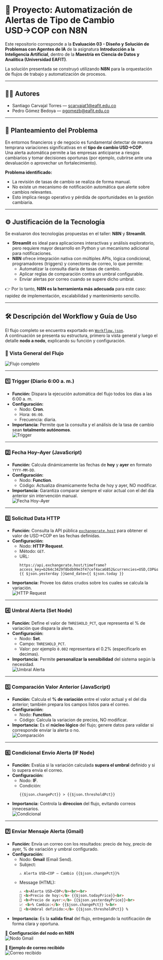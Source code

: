 # 📌 Proyecto: Automatización de Alertas de Tipo de Cambio USD→COP con N8N

Este repositorio corresponde a la **Evaluación 03 - Diseño y Solución de Problemas con Agentes de IA** de la asignatura **Introducción a la Inteligencia Artificial**, dentro de la **Maestría en Ciencia de Datos y Analítica (Universidad EAFIT)**.

La solución presentada se construyó utilizando **N8N** para la orquestación de flujos de trabajo y automatización de procesos.

---

## 👨‍🎓 Autores

- Santiago Carvajal Torres — scarvajat1@eafit.edu.co  
- Pedro Gómez Bedoya — pgomezb@eafit.edu.co

---

## 📖 Planteamiento del Problema

En entornos financieros y de negocio es fundamental detectar de manera temprana variaciones significativas en el **tipo de cambio USD→COP**.  
Una alerta automática permite a las empresas anticiparse a riesgos cambiarios y tomar decisiones oportunas (por ejemplo, cubrirse ante una devaluación o aprovechar un fortalecimiento).

**Problema identificado:**
- La revisión de tasas de cambio se realiza de forma manual.  
- No existe un mecanismo de notificación automática que alerte sobre cambios relevantes.  
- Esto implica riesgo operativo y pérdida de oportunidades en la gestión cambiaria.

---

## ⚙️ Justificación de la Tecnología

Se evaluaron dos tecnologías propuestas en el taller: **N8N** y **Streamlit**.

- **Streamlit** es ideal para aplicaciones interactivas y análisis exploratorio, pero requiere mayor desarrollo en Python y un mecanismo adicional para notificaciones.  
- **N8N** ofrece integración nativa con múltiples APIs, lógica condicional, programadores (triggers) y conectores de correo, lo que permite:  
  - Automatizar la consulta diaria de tasas de cambio.  
  - Aplicar reglas de comparación contra un umbral configurable.  
  - Enviar alertas por correo cuando se supere dicho umbral.

👉 Por lo tanto, **N8N es la herramienta más adecuada** para este caso: rapidez de implementación, escalabilidad y mantenimiento sencillo.

---

## 🛠️ Descripción del Workflow y Guía de Uso

El flujo completo se encuentra exportado en [`Workflow.json`](./Workflow.json).  
A continuación se presenta su estructura, primero la vista general y luego el detalle **nodo a nodo**, explicando su función y configuración.

### 📸 Vista General del Flujo
![Flujo completo](./fotos/flujo_completo_envio.png)

---

### 1️⃣ Trigger (Diario 6:00 a. m.)
- **Función:** Dispara la ejecución automática del flujo todos los días a las 6:00 a. m.  
- **Configuración:**  
  - Nodo: **Cron**.  
  - Hora: `06:00`.  
  - Frecuencia: diaria.  
- **Importancia:** Permite que la consulta y el análisis de la tasa de cambio sean **totalmente autónomos**.  
![Trigger](./fotos/nodo_trigger.png)

---

### 2️⃣ Fecha Hoy–Ayer (JavaScript)
- **Función:** Calcula dinámicamente las fechas de **hoy** y **ayer** en formato `YYYY-MM-DD`.  
- **Configuración:**  
  - Nodo: **Function**.  
  - Código: Actualiza dinamicamente fecha de hoy y ayer, NO modificar.
- **Importancia:** Garantiza comparar siempre el valor actual con el del día anterior sin intervención manual.  
![Fecha Hoy–Ayer](./fotos/nodo_fecha.png)

---

### 3️⃣ Solicitud Data HTTP
- **Función:** Consulta la API pública [`exchangerate.host`](https://exchangerate.host/) para obtener el valor de USD→COP en las fechas definidas.  
- **Configuración:**  
  - Nodo: **HTTP Request**.  
  - Método: `GET`.  
  - URL:
    ```
    https://api.exchangerate.host/timeframe?access_key=b264c3429f8bdb99e3f47cef4aca6852&currencies=USD,COP&start_date={{ $json.yesterday }}&end_date={{ $json.today }}
    ```  
- **Importancia:** Provee los datos crudos sobre los cuales se calcula la variación.  
![HTTP Request](./fotos/nodo_http.png)

---

### 4️⃣ Umbral Alerta (Set Node)
- **Función:** Define el valor de `THRESHOLD_PCT`, que representa el % de variación que dispara la alerta.  
- **Configuración:**  
  - Nodo: **Set**.  
  - Campo: `THRESHOLD_PCT`.  
  - Valor: por ejemplo `0.002` representara el 0.2% (especificarlo en decimas).
- **Importancia:** Permite **personalizar la sensibilidad** del sistema según la necesidad.  
![Umbral Alerta](./fotos/nodo_umbral.png)

---

### 5️⃣ Comparación Valor Anterior (JavaScript)
- **Función:** Calcula el **% de variación** entre el valor actual y el del día anterior; también prepara los campos listos para el correo.  
- **Configuración:**  
  - Nodo: **Function**.  
  - Código: Calcula la variacion de precios, NO modificar.
- **Importancia:** Es el **núcleo lógico** del flujo; genere datos para validar si corresponde enviar la alerta o no.  
![Comparación](./fotos/nodo_comparacion.png)

---

### 6️⃣ Condicional Envío Alerta (IF Node)
- **Función:** Evalúa si la variación calculada **supera el umbral** definido y si lo supera envia el correo.  
- **Configuración:**  
  - Nodo: **IF**.  
  - Condición:  
    ```
    {{$json.changePct}} > {{$json.thresholdPct}}
    ```
- **Importancia:** Controla la **direccion** del flujo, evitando correos innecesarios.  
![Condicional](./fotos/nodo_if.png)

---

### 7️⃣ Enviar Mensaje Alerta (Gmail)
- **Función:** Envía un correo con los resultados: precio de hoy, precio de ayer, % de variación y umbral configurado.  
- **Configuración:**  
  - Nodo: **Gmail** (Email Send).  
  - Subject:
    ```
    ⚠️ Alerta USD→COP — Cambio {{$json.changePct}}%
    ```
  - Message (HTML):
    ```html
    ⚠️ <b>Alerta USD→COP</b><br><br>
    📌 <b>Precio de hoy:</b> {{$json.todayPrice}}<br>
    📌 <b>Precio de ayer:</b> {{$json.yesterdayPrice}}<br>
    📈 <b>% Cambio:</b> {{$json.changePct}} %<br>
    🎯 <b>Umbral definido:</b> {{$json.thresholdPct}} %
    ```
- **Importancia:** Es la **salida final** del flujo, entregando la notificación de forma clara y oportuna.

📸 **Configuración del nodo en N8N**  
![Nodo Gmail](./fotos/nodo_gmail.png)

📨 **Ejemplo de correo recibido**  
![Correo recibido](./fotos/mensaje_gmail.png)


